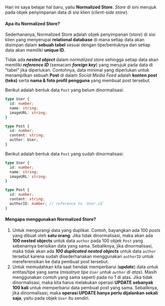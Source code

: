 Hari ini saya belajar hal baru, yaitu **Normalized Store**. _Store_ di sini merujuk pada objek penyimpanan data di sisi klien (_client-side store_).

#### Apa itu Normalized Store?

Sederhananya, Normalized Store adalah objek penyimpanan (_store_) di sisi klien yang menyerupai **relational database** di mana setiap data akan disimpan dalam **sebuah tabel** sesuai dengan tipe/bentuknya dan setiap data akan memiliki **unique ID**.

Tidak ada **_nested object_** dalam _normalized store_ sehingga setiap data akan memiliki **_reference ID_** (semacam **_foreign key_**) yang merujuk pada data di "tabel" jika diperlukan. Contohnya, data minimal yang diperlukan untuk menampilkan sebuah **Post** di dalam _Social Media Feed_ adalah **konten post (teks)** serta **nama & foto profil pengguna** yang membuat post tersebut.

Berikut adalah bentuk data `Post` yang belum dinormalisasi:

```typescript
type User {
  id: number;
  name: string;
  imageURL: string;
}

type Post {
  id: number;
  content: string;
  author: User;
}
```

Berikut adalah bentuk data `Post` yang sudah dinormalisasi:

```typescript
type User {
  id: number;
  name: string;
  imageURL: string;
}

type Post {
  id: number;
  content: string;
  authorID: number; // reference to `User.id`
}
```

#### Mengapa menggunakan Normalized Store?

1. Untuk mengurangi data yang duplikat. Contoh, bayangkan ada 100 _posts_ yang dibuat oleh **satu orang**. Jika tidak dinormalisasi, maka akan ada **100 nested objects** untuk data `author` pada 100 objek `Post` yang sebenarnya berisikan data yang sama. Sebaliknya, jika dinormalisasi, maka tidak akan ada **_100 duplicated nested objects_** untuk data `author` tersebut karena sudah disederhanakan menggunakan `authorID` untuk mereferensikan ke data pembuat post tersebut.
2. Untuk memudahkan kita saat hendak memperbarui (**_update_**) data untuk entitas/tipe yang sama (_misalnya tipe `User` untuk `author` di atas_). Masih menggunakan contoh yang sama seperti pada no 1 di atas. Jika tidak dinormalisasi, maka kita harus melakukan operasi **UPDATE sebanyak 100 kali** untuk memperbarui data pembuat post yang sama. Sebaliknya, jika dinormalisasi, maka **operasi UPDATE hanya perlu dijalankan sekali saja**, yaitu pada objek `User` itu sendiri.
